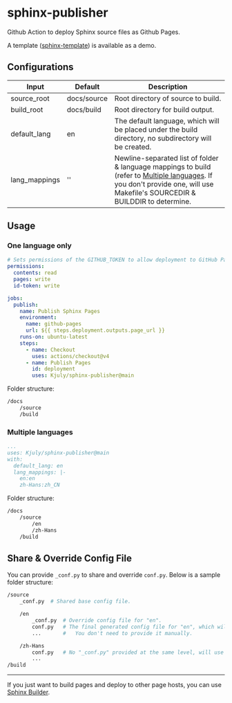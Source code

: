 # sphinx-publisher
Github Action to deploy Sphinx source files as Github Pages.

A template ([sphinx-template](https://github.com/Kjuly/sphinx-template)) is available as a demo.

## Configurations

| Input | Default | Description
| --- | --- | ---
| source_root | docs/source | Root directory of source to build.
| build_root | docs/build | Root directory for build output.
| default_lang | en | The default language, which will be placed under the build directory, no subdirectory will be created.
| lang_mappings | '' | Newline-separated list of folder & language mappings to build (refer to [Multiple languages](#multiple-languages). If you don't provide one, will use Makefile's SOURCEDIR & BUILDDIR to determine.

## Usage

### One language only

```yaml
# Sets permissions of the GITHUB_TOKEN to allow deployment to GitHub Pages
permissions:
  contents: read
  pages: write
  id-token: write

jobs:
  publish:
    name: Publish Sphinx Pages
    environment:
      name: github-pages
      url: ${{ steps.deployment.outputs.page_url }}
    runs-on: ubuntu-latest
    steps:
      - name: Checkout
        uses: actions/checkout@v4
      - name: Publish Pages
        id: deployment
        uses: Kjuly/sphinx-publisher@main
```

Folder structure:
```sh
/docs
    /source
    /build
```

### Multiple languages

```yaml
...
uses: Kjuly/sphinx-publisher@main
with:
  default_lang: en
  lang_mappings: |-
    en:en
    zh-Hans:zh_CN
```

Folder structure:
```sh
/docs
    /source
        /en
        /zh-Hans
    /build
```

## Share & Override Config File

You can provide `_conf.py` to share and override `conf.py`. Below is a sample folder structure:

```sh
/source
    _conf.py  # Shared base config file.

    /en
        _conf.py  # Override config file for "en".
        conf.py   # The final generated config file for "en", which will be updated for each build process.
        ...       #   You don't need to provide it manually.

    /zh-Hans
        conf.py   # No "_conf.py" provided at the same level, will use "conf.py" as it was.
        ...
/build
```

---

If you just want to build pages and deploy to other page hosts, you can use [Sphinx Builder][sphinx-builder].


  [sphinx-builder]: https://github.com/Kjuly/sphinx-builder

